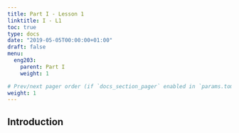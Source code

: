 ```yaml
---
title: Part I - Lesson 1
linktitle: I - L1
toc: true
type: docs
date: "2019-05-05T00:00:00+01:00"
draft: false
menu:
  eng203:
    parent: Part I
    weight: 1

# Prev/next pager order (if `docs_section_pager` enabled in `params.toml`)
weight: 1
---
```


## Introduction

